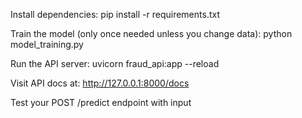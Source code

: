 Install dependencies:
pip install -r requirements.txt

Train the model (only once needed unless you change data):
python model_training.py

Run the API server:
uvicorn fraud_api:app --reload

Visit API docs at:
http://127.0.0.1:8000/docs

Test your POST /predict endpoint with input
